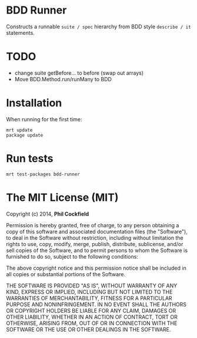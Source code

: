 # BDD Runner
Constructs a runnable `suite / spec` hierarchy from BDD style `describe / it` statements.



# TODO
- change suite getBefore... to before (swap out arrays)
- Move BDD.Method.run/runMany to BDD




# Installation
When running for the first time:

    mrt update
    package update


# Run tests

    mrt test-packages bdd-runner



# The MIT License (MIT)

Copyright (c) 2014, **Phil Cockfield**

Permission is hereby granted, free of charge, to any person obtaining a copy
of this software and associated documentation files (the "Software"), to deal
in the Software without restriction, including without limitation the rights
to use, copy, modify, merge, publish, distribute, sublicense, and/or sell
copies of the Software, and to permit persons to whom the Software is
furnished to do so, subject to the following conditions:

The above copyright notice and this permission notice shall be included in
all copies or substantial portions of the Software.

THE SOFTWARE IS PROVIDED "AS IS", WITHOUT WARRANTY OF ANY KIND, EXPRESS OR
IMPLIED, INCLUDING BUT NOT LIMITED TO THE WARRANTIES OF MERCHANTABILITY,
FITNESS FOR A PARTICULAR PURPOSE AND NONINFRINGEMENT. IN NO EVENT SHALL THE
AUTHORS OR COPYRIGHT HOLDERS BE LIABLE FOR ANY CLAIM, DAMAGES OR OTHER
LIABILITY, WHETHER IN AN ACTION OF CONTRACT, TORT OR OTHERWISE, ARISING FROM,
OUT OF OR IN CONNECTION WITH THE SOFTWARE OR THE USE OR OTHER DEALINGS IN
THE SOFTWARE.
